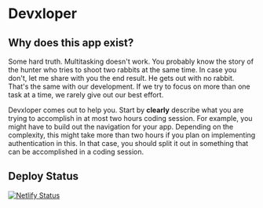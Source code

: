 # Devxloper

## Why does this app exist?

Some hard truth. Multitasking doesn't work. You probably know the story of the hunter who tries to shoot two rabbits at the same time. In case you don't, let me share with you the end result. He gets out with no rabbit. That's the same with our development. If we try to focus on more than one task at a time, we rarely give out our best effort.

Devxloper comes out to help you. Start by **clearly** describe what you are trying to accomplish in at most two hours coding session. For example, you might have to build out the navigation for your app. Depending on the complexity, this might take more than two hours if you plan on implementing authentication in this. In that case, you should split it out in something that can be accomplished in a coding session.

## Deploy Status

[![Netlify Status](https://api.netlify.com/api/v1/badges/a888e568-62da-4e53-89fd-390680e71c5b/deploy-status)](https://app.netlify.com/sites/devxloper/deploys)
